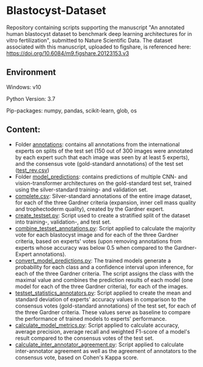 # Blastocyst-Dataset

Repository containing scripts supporting the manuscript "An annotated human blastocyst dataset to benchmark deep learning architectures for in vitro fertilization",
submitted to Nature Scientific Data. The dataset associated with this manuscript, uploaded to figshare, is referenced here: https://doi.org/10.6084/m9.figshare.20123153.v3

## Environment
Windows: v10

Python Version: 3.7

Pip-packages: numpy, pandas, scikit-learn, glob, os

## Content: 
* Folder [annotations](annotations): contains all annotations from the international experts on splits of the test set (150 out of 300 images were annotated by each expert such that each image was seen by at least 5 experts), and the consensus vote (gold-standard annotations) of the test set ([test_rev.csv](/annotations/test_rev.csv))
* Folder [model_predictions](model_predictions): contains predictions of multiple CNN- and vision-transformer architectures on the gold-standard test set, trained using the silver-standard training- and validation set. 
* [complete.csv](complete.csv): Silver-standard annotations of the entire image dataset, for each of the three Gardner criteria (expansion, inner cell mass quality and trophectoderm quality), created by the Gardner expert.
* [create_testset.py](create_testset.py): Script used to create a stratified split of the dataset into training-, validation-, and test set.
* [combine_testset_annotations.py](combine_testset_annotations.py): Script applied to calculate the majority vote for each blastocyst image and for each of the three Gardner criteria, based on experts' votes (upon removing annotations from experts whose accuracy was below 0.5 when compared to the Gardner-Expert annotations).
* [convert_model_predictions.py](convert_model_predictions.py): The trained models generate a probability for each class and a confidence interval upon inference, for each of the three Gardner criteria. The script assigns the class with the maximal value and combines the prediction results of each model (one model for each of the three Gardner criteria), for each of the images.
* [testset_statistics_annotators.py](testset_statistics_annotators.py): Script applied to create the mean and standard deviation of experts' accuracy values in comparison to the consensus votes (gold-standard annotations) of the test set, for each of the three Gardner criteria. These values serve as baseline to compare the performance of trained models to experts' performance.
* [calculate_model_metrics.py](calculate_model_metrics.py): Script applied to calculate accuracy, average precision, average recall and weighted F1-score of a model's result compared to the consensus votes of the test set.
* [calculate_inter_annotator_agreement.py](calculate_inter_annotator_agreement.py): Script applied to calculate inter-annotator agreement as well as the agreement of annotators to the consensus vote, based on Cohen's Kappa score.
